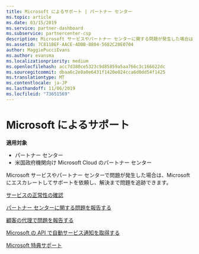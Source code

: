 ```yaml
---
title: Microsoft によるサポート | パートナー センター
ms.topic: article
ms.date: 03/15/2019
ms.service: partner-dashboard
ms.subservice: partnercenter-csp
description: Microsoft サービスやパートナー センターに関する問題が発生した場合は、Microsoft にエスカレートしてサポートを依頼し、問題が解決されるまで追跡できます。
ms.assetid: 7C811BEF-AACE-4DBB-8804-5682C20E0704
author: MaggiePucciEvans
ms.author: evansma
ms.localizationpriority: medium
ms.openlocfilehash: acc7d380ce5323c9d85859a5aa766c3c166622dc
ms.sourcegitcommit: dbaa6c2e8a0e6431f1420e024cca6d0dd54f1425
ms.translationtype: MT
ms.contentlocale: ja-JP
ms.lasthandoff: 11/06/2019
ms.locfileid: "73651569"
---
```

# <a name="support-from-microsoft"></a>Microsoft によるサポート

**適用対象**

-  パートナー センター
-  米国政府機関向け Microsoft Cloud のパートナー センター


Microsoft サービスやパートナー センターで問題が発生した場合は、Microsoft にエスカレートしてサポートを依頼し、解決まで問題を追跡できます。

[サービスの正常性の確認](check-service-health.md)

[パートナー センターに関する問題を報告する](report-problems-with-partner-center.md)

[顧客の代理で問題を報告する](report-problems-on-behalf-of-a-customer.md)

[Microsoft の API で自動サービス通知を取得する](get-automated-service-notifications-with-our-apis.md)

[Microsoft 特典サポート](https://partner.microsoft.com/support/contact-support)

 

 




